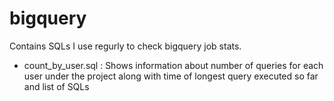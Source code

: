 # bigquery
Contains SQLs I use regurly to check bigquery job stats.

- count_by_user.sql : Shows information about number of queries for each user under the project along with time of longest query executed so far and list of SQLs